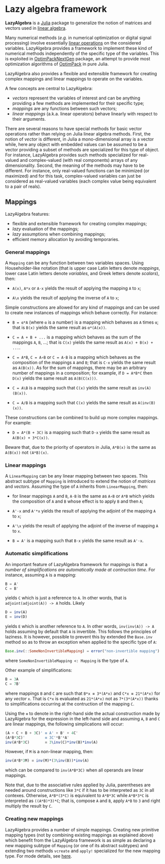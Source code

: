 # Lazy algebra framework

**LazyAlgebra** is a [Julia](http://julialang.org/) package to generalize the
notion of matrices and vectors used in
[linear algebra](https://en.wikipedia.org/wiki/Linear_algebra).

Many numerical methods (*e.g.* in numerical optimization or digital signal
processing) involve essentially
[linear operations](https://en.wikipedia.org/wiki/Vector_space) on the
considered variables.  LazyAlgebra provides a framework to implement these
kind of numerical methods independently of the specific type of the variables.
This is exploited in
[OptimPackNextGen](https://github.com/emmt/OptimPackNextGen.jl) package, an
attempt to provide most optimization algorithms of
[OptimPack](https://github.com/emmt/OptimPack) in pure Julia.

LazyAlgebra also provides a flexible and extensible framework for creating
complex mappings and linear mappings to operate on the variables.

A few concepts are central to LazyAlgebra:
* *vectors* represent the variables of interest and can be anything providing a
  few methods are implemented for their specific type;
* *mappings* are any functions between such vectors;
* *linear mappings* (a.k.a. linear operators) behave linearly with respect to
  their arguments.

There are several reasons to have special methods for basic vector operations
rather than relying on Julia linear algebra methods.  First, the notion of
*vector* is different, in Julia a mono-dimensional array is a vector while,
here any object with embedded values can be assumed to be a vector providing a
subset of methods are specialized for this type of object.  For instance,
LazyAlgebra provides such methods specialized for real-valued and
complex-valued (with real components) arrays of any dimensionality.  Second,
the meaning of the methods may have to be different.  For instance, only
real-valued functions can be minimized (or maximized) and for this task,
complex-valued variables can just be considered as real-valued variables (each
complex value being equivalent to a pair of reals).


## Mappings

LazyAlgebra features:
* flexible and extensible framework for creating complex mappings;
* *lazy* evaluation of the mappings;
* *lazy* assumptions when combining mappings;
* efficient memory allocation by avoiding temporaries.


### General mappings

A `Mapping` can be any function between two variables spaces.  Using
Householder-like notation (that is upper case Latin letters denote *mappings*,
lower case Latin letters denote *variables*, and Greek letters denote
*scalars*), then:

* `A(x)`, `A*x` or `A⋅x` yields the result of applying the mapping `A` to `x`;

* `A\x` yields the result of applying the inverse of `A` to `x`;

Simple constructions are allowed for any kind of mappings and can be used to
create new instances of mappings which behave correctly.  For instance:

* `B = α*A` (where `α` is a number) is a mapping which behaves as `A` times
  `α`; that is `B(x)` yields the same result as `α*(A(x))`.

* `C = A + B + ...` is a mapping which behaves as the sum of the mappings `A`,
  `B`, ...; that is `C(x)` yields the same result as `A(x) + B(x) + ...`.

* `C = A*B`, `C = A∘B` or `C = A⋅B` is a mapping which behaves as the
  composition of the mappings `A` and `B`; that is `C⋅x` yields the same result
  as `A(B(x))`.  As for the sum of mappings, there may be an arbitrary number
  of mappings in a composition; for example, if `D = A*B*C` then `D(x)` yields
  the same result as `A(B(C(x)))`.

* `C = A\B` is a mapping such that `C(x)` yields the same result as
  `inv(A)(B(x))`.

* `C = A/B` is a mapping such that `C(x)` yields the same result as
  `A(inv(B)(x))`.

These constructions can be combined to build up more complex mappings.  For
example:

* `D = A*(B + 3C)` is a mapping such that `D⋅x` yields the same result as
  `A(B(x) + 3*C(x))`.


Beware that, due to the priority of operators in Julia, `A*B(x)` is the same
as `A(B(x))` not `(A*B)(x)`.


### Linear mappings

A `LinearMapping` can be any linear mapping between two spaces.  This abstract
subtype of `Mapping` is introduced to extend the notion of *matrices* and
*vectors*.  Assuming the type of `A` inherits from `LinearMapping`, then:

* for linear mappings `A` and `B`, `A⋅B` is the same as `A∘B` or `A*B` which
  yields the composition of `A` and `B` whose effect is to apply `B` and then
  `A`;

* `A'⋅x` and `A'*x` yields the result of applying the adjoint of the mapping
  `A` to `x`;

* `A'\x` yields the result of applying the adjoint of the inverse of mapping
  `A` to `x`.

* `B = A'` is a mapping such that `B⋅x` yields the same result as `A'⋅x`.


### Automatic simplifications

An important feature of LazyAlgebra framework for mappings is that a *number
of simplifications are automatically made at contruction time*.  For instance,
assuming `A` is a mapping:

```julia
B = A'
C = B'
```

yields `C` which is just a reference to `A`. In other words, that is
`adjoint(adjoint(A)) -> A` holds.  Likely

```julia
D = inv(A)
E = inv(D)
```

yields `E` which is another reference to `A`.  In other words,
`inv(inv(A)) -> A` holds assuming by default that `A` is invertible.  This
follows the principles of laziness.  It is however, possible to prevent this by
extended the `Base.inv` method so as to throw an exception when applied to the
specific type of `A`:

```julia
Base.inv(::SomeNonInvertibleMapping) = error("non-invertible mapping")
```

where `SomeNonInvertibleMapping <: Mapping` is the type of `A`.

Other example of simplifications:

```julia
B = 3A
C = 7B'
```

where mappings `B` and `C` are such that `B*x ≡ 3*(A*x)` and `C*x ≡ 21*(A*x)`
for any *vector* `x`.  That is `C*x` is evaluated as `21*(A*x)` not as
`7*(3*(A*x))` thanks to simplifications occurring at the contruction of the
mapping `C`.

Using the `≡` to denote in the right-hand side the actual construction made by
LazyAlgebra for the expression in the left-hand side and assuming `A`, `B`
and `C` are linear mappings, the following simplications will occur:

```julia
(A + C + B + 3C)' ≡ A' + B' + 4C'
(A*B*3C)'         ≡ 3C'*B'*A'
inv(A*B*3C)       ≡ 3\inv(C)*inv(B)*inv(A)
```

However, if `M` is a non-linear mapping, then:

```julia
inv(A*B*3M) ≡ inv(M)*(3\inv(B))*inv(A)
```

which can be compared to `inv(A*B*3C)` when all operands are linear mappings.

Note that, due to the associative rules applied by Julia, parentheses are
needed around constructions like `3*C` if it has to be interpreted as `3C` in
all contexes.  Otherwise, `A*B*(3*C)` is equivalent to `A*B*3C` while `A*B*3*C`
is interpreted as `((A*B)*3)*C`; that is, compose `A` and `B`, apply `A*B` to
`3` and right multiply the result by `C`.


### Creating new mappings

LazyAlgebra provides a number of simple mappings.  Creating new primitive
mapping types (not by combining existing mappings as explained above) which
benefit from the LazyAlgebra framework is as simple as declaring a new
mapping subtype of `Mapping` (or one of its abstract subtypes) and extending
two methods `vcreate` and `apply!` specialized for the new mapping type.  For
mode details, see [here](mappings.md).
